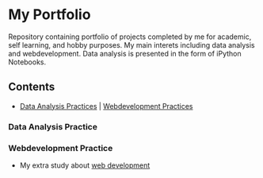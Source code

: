 # My Portfolio
Repository containing portfolio of projects completed by me for academic, self learning, and hobby purposes. My main interets including data analysis and webdevelopment. Data analysis is presented in the form of iPython Notebooks.

## Contents
  - [Data Analysis Practices](#Data-Analysis-Practice) | [Webdevelopment Practices](#Webdevelopment-Practice)

### Data Analysis Practice
### Webdevelopment Practice
   - My extra study about [web development](https://github.com/icylove12/complete-javascript-course-master)

